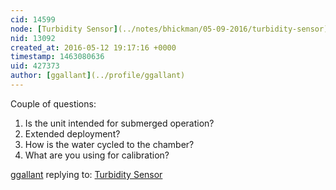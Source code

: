 ```yaml
---
cid: 14599
node: [Turbidity Sensor](../notes/bhickman/05-09-2016/turbidity-sensor)
nid: 13092
created_at: 2016-05-12 19:17:16 +0000
timestamp: 1463080636
uid: 427373
author: [ggallant](../profile/ggallant)
---
```


Couple of questions:
1. Is the unit intended for submerged operation?
2. Extended deployment?
3. How is the water cycled to the chamber?
4. What are you using for calibration?

[ggallant](../profile/ggallant) replying to: [Turbidity Sensor](../notes/bhickman/05-09-2016/turbidity-sensor)

